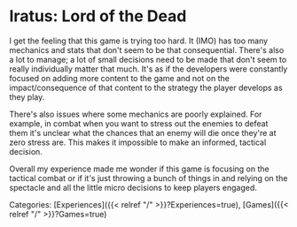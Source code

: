 # Iratus: Lord of the Dead

I get the feeling that this game is trying too hard.
It (IMO) has too many mechanics and stats that don't seem to be that
consequential.
There's also a lot to manage; a lot of small decisions need to be made that
don't seem to really individually matter that much.
It's as if the developers were constantly focused on adding more content to the
game and not on the impact/consequence of that content to the strategy the
player develops as they play.

There's also issues where some mechanics are poorly explained.
For example, in combat when you want to stress out the enemies to defeat them
it's unclear what the chances that an enemy will die once they're at zero stress
are.
This makes it impossible to make an informed, tactical decision.

Overall my experience made me wonder if this game is focusing on the tactical
combat or if it's just throwing a bunch of things in and relying on the
spectacle and all the little micro decisions to keep players engaged.

Categories: [Experiences]({{< relref "/" >}}?Experiences=true),
[Games]({{< relref "/" >}}?Games=true)